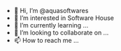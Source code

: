 - 👋 Hi, I’m @aquasoftwares
- 👀 I’m interested in Software House
- 🌱 I’m currently learning ...
- 💞️ I’m looking to collaborate on ...
- 📫 How to reach me ...

<!---
aquasoftwares/aquasoftwares is a ✨ special ✨ repository because its `README.md` (this file) appears on your GitHub profile.
You can click the Preview link to take a look at your changes.
--->
